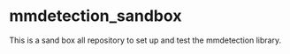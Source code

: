 # mmdetection_sandbox
This is a sand box all  repository to set up and test  the mmdetection library.
